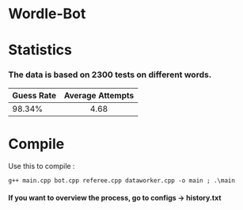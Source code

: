 # Wordle-Bot


# Statistics

### The data is based on 2300 tests on different words.

| Guess Rate | Average Attempts |
| -----------|:------------------:|
| 98.34% | 4.68 |


# Compile

Use this to compile :

```
g++ main.cpp bot.cpp referee.cpp dataworker.cpp -o main ; .\main
```



#### If you want to overview the process, go to configs -> history.txt
